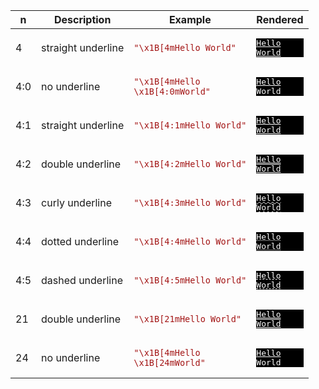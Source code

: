 ﻿
| n | Description | Example | Rendered |
|---|-------------|---------|----------|
| 4 | straight underline | <code style='color:#A31515;'>"\x1B[4mHello World"</code> | <pre style='color:#FFFFFF;background:#000000'><span style='text-decoration:underline 1px solid ;'>Hello World</span></pre> |
| 4:0 | no underline | <code style='color:#A31515;'>"\x1B[4mHello \x1B[4:0mWorld"</code> | <pre style='color:#FFFFFF;background:#000000'><span style='text-decoration:underline 1px solid ;'>Hello </span>World</pre> |
| 4:1 | straight underline | <code style='color:#A31515;'>"\x1B[4:1mHello World"</code> | <pre style='color:#FFFFFF;background:#000000'><span style='text-decoration:underline 1px solid ;'>Hello World</span></pre> |
| 4:2 | double underline | <code style='color:#A31515;'>"\x1B[4:2mHello World"</code> | <pre style='color:#FFFFFF;background:#000000'><span style='text-decoration:underline 1px double ;'>Hello World</span></pre> |
| 4:3 | curly underline | <code style='color:#A31515;'>"\x1B[4:3mHello World"</code> | <pre style='color:#FFFFFF;background:#000000'><span style='text-decoration:underline 1px wavy ;'>Hello World</span></pre> |
| 4:4 | dotted underline | <code style='color:#A31515;'>"\x1B[4:4mHello World"</code> | <pre style='color:#FFFFFF;background:#000000'><span style='text-decoration:underline 1px dotted ;'>Hello World</span></pre> |
| 4:5 | dashed underline | <code style='color:#A31515;'>"\x1B[4:5mHello World"</code> | <pre style='color:#FFFFFF;background:#000000'><span style='text-decoration:underline 1px dashed ;'>Hello World</span></pre> |
| 21 | double underline | <code style='color:#A31515;'>"\x1B[21mHello World"</code> | <pre style='color:#FFFFFF;background:#000000'><span style='text-decoration:underline 1px double ;'>Hello World</span></pre> |
| 24 | no underline | <code style='color:#A31515;'>"\x1B[4mHello \x1B[24mWorld"</code> | <pre style='color:#FFFFFF;background:#000000'><span style='text-decoration:underline 1px solid ;'>Hello </span>World</pre> |